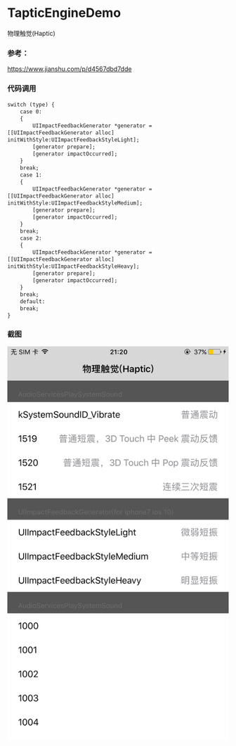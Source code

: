 # TapticEngineDemo
物理触觉(Haptic)

### 参考：
https://www.jianshu.com/p/d4567dbd7dde


### 代码调用
```
switch (type) {
    case 0:
    {
        UIImpactFeedbackGenerator *generator = [[UIImpactFeedbackGenerator alloc] initWithStyle:UIImpactFeedbackStyleLight];
        [generator prepare];
        [generator impactOccurred];
    }
    break;
    case 1:
    {
        UIImpactFeedbackGenerator *generator = [[UIImpactFeedbackGenerator alloc] initWithStyle:UIImpactFeedbackStyleMedium];
        [generator prepare];
        [generator impactOccurred];
    }
    break;
    case 2:
    {
        UIImpactFeedbackGenerator *generator = [[UIImpactFeedbackGenerator alloc] initWithStyle:UIImpactFeedbackStyleHeavy];
        [generator prepare];
        [generator impactOccurred];
    }
    break;
    default:
    break;
}
```

### 截图
![](https://github.com/bjheweihua/TapticEngineDemo/blob/master/ReadMe/imgs/demo.png)  
